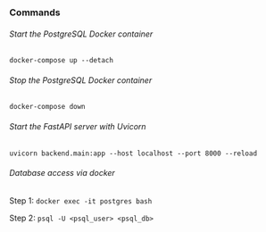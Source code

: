 ### Commands

###### Start the PostgreSQL Docker container
``docker-compose up --detach``

###### Stop the PostgreSQL Docker container
``docker-compose down``

###### Start the FastAPI server with Uvicorn
``uvicorn backend.main:app --host localhost --port 8000 --reload``

###### Database access via docker
Step 1:
``docker exec -it postgres bash``

Step 2:
``psql -U <psql_user> <psql_db>``
